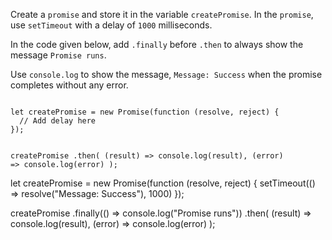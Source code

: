 Create a `promise`
and
store it in the variable `createPromise`.
In the `promise`, use `setTimeout`
with a delay of `1000` milliseconds.

In the code given below,
add `.finally` before `.then`
to always show the message `Promise runs`.

Use `console.log` to show
the message, `Message: Success`
when the promise completes
without any error.

<Editor type="exercise" lang="javascript" runAsync="true" timeOut="2000">
<code>
let createPromise = new Promise(function (resolve, reject) {
  // Add delay here
});

createPromise
  .then(
    (result) => console.log(result),
    (error) => console.log(error)
);
</code>

<solution>
let createPromise = new Promise(function (resolve, reject) {
  setTimeout(() => resolve("Message: Success"), 1000)
});

createPromise
  .finally(() => console.log("Promise runs"))
  .then(
    (result) => console.log(result),
    (error) => console.log(error)
);
</solution>
</Editor>
